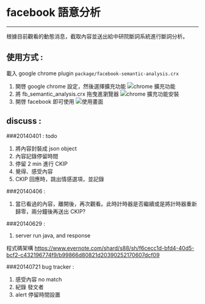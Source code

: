 # facebook 語意分析
---
根據目前觀看的動態消息，截取內容並送出給中研院斷詞系統進行斷詞分析。

使用方式 :
---
載入 google chrome plugin ```package/facebook-semantic-analysis.crx ```

1. 開啓 google chrome 設定，然後選擇擴充功能 ![chrome 擴充功能](https://dl.dropboxusercontent.com/u/3295432/facebook-semantic-analysis/%E8%9E%A2%E5%B9%95%E6%88%AA%E5%9C%96%202014-03-31%2017.57.33.jpg)
2. 將 fb_semantic_analysis.crx 拖曳進瀏覽器 ![chrome 擴充功能安裝](https://dl.dropboxusercontent.com/u/3295432/facebook-semantic-analysis/%E8%9E%A2%E5%B9%95%E6%88%AA%E5%9C%96%202014-03-31%2018.05.24.jpg)
3. 開啓 facebook 即可使用 ![使用畫面](https://dl.dropboxusercontent.com/u/3295432/facebook-semantic-analysis/%E8%9E%A2%E5%B9%95%E6%88%AA%E5%9C%96%202014-03-31%2014.37.28.jpg)

discuss : 
---
###20140401 : todo

1. 將內容封裝成 json object
2. 內容記錄停留時間
3. 停留 2 min 進行 CKIP
4. 覺得、感受內容
5. CKIP 回應時，跳出情感選項，並記錄

###20140406 : 

1. 當已看過的內容，離開後，再次觀看。此時計時器是否繼續或是將計時器重新歸零，兩分鐘後再送出 CKIP?

###20140629 :

1. server run java, and response

程式碼架構 https://www.evernote.com/shard/s88/sh/f6cecc1d-bfd4-40d5-bcf2-c432196774f9/b99866d80821d20390252170607dcf09

###20140721 bug tracker :

1. 感受內容 no match
2. 紀錄 發文者
3. alert 停留時間設置
